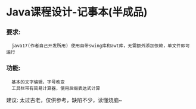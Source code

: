 # Java课程设计-记事本(半成品)
  ### 要求: 
      java17(作者自己开发所用) 使用自带swing库和awt库，无需额外添加依赖，单文件即可运行
  ### 功能: 
      基本的文字编辑，字号改变
      工具栏带有简易计算器，使用后缀表达式计算
建议: 太过古老，仅供参考，缺陷不少，读懂烧脑~
